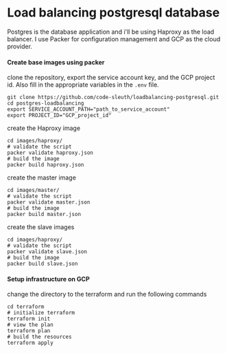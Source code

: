 # Load balancing postgresql database

Postgres is the database application and i'll be using Haproxy as the load balancer. I use Packer for configuration management and GCP as the cloud provider.

#### Create base images using packer

clone the repository, export the service account key, and the GCP project id. Also fill in the appropriate variables in the `.env` file.

```
git clone https://github.com/code-sleuth/loadbalancing-postgresql.git
cd postgres-loadbalancing
export SERVICE_ACCOUNT_PATH="path_to_service_account"
export PROJECT_ID="GCP_project_id"
```

create the Haproxy image

```
cd images/haproxy/
# validate the script
packer validate haproxy.json
# build the image
packer build haproxy.json
```


create the master image

```
cd images/master/
# validate the script
packer validate master.json
# build the image
packer build master.json
```


create the slave images

```
cd images/haproxy/
# validate the script
packer validate slave.json
# build the image
packer build slave.json
```

#### Setup infrastructure on GCP

change the directory to the terraform and run the following commands

```
cd terraform
# initialize terraform
terraform init
# view the plan
terraform plan
# build the resources
terraform apply
```

